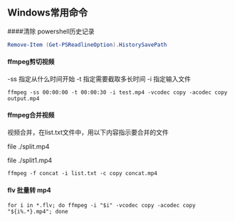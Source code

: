 ## Windows常用命令

####清除 powershell历史记录

```powershell
Remove-Item (Get-PSReadlineOption).HistorySavePath
```

#### ffmpeg剪切视频

-ss 指定从什么时间开始 -t 指定需要截取多长时间 -i 指定输入文件

```shell
ffmpeg -ss 00:00:00 -t 00:00:30 -i test.mp4 -vcodec copy -acodec copy output.mp4
```

#### ffmpeg合并视频

视频合并，在list.txt文件中，用以下内容指示要合并的文件

file ./split.mp4

file ./split1.mp4

```shell
ffmpeg -f concat -i list.txt -c copy concat.mp4
```

#### flv 批量转 mp4

```shell
for i in *.flv; do ffmpeg -i "$i" -vcodec copy -acodec copy "${i%.*}.mp4"; done
```

